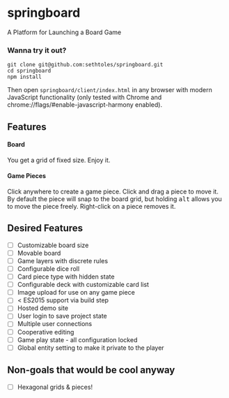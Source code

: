 # springboard
A Platform for Launching a Board Game

### Wanna try it out?
```
git clone git@github.com:sethtoles/springboard.git
cd springboard
npm install

```
Then open `springboard/client/index.html` in any browser with modern JavaScript functionality (only tested with Chrome and chrome://flags/#enable-javascript-harmony enabled).

## Features
#### Board
You get a grid of fixed size. Enjoy it.

#### Game Pieces
Click anywhere to create a game piece. Click and drag a piece to move it. By default the piece will snap to the board grid, but holding <kbd>alt</kbd> allows you to move the piece freely. Right-click on a piece removes it.

## Desired Features
- [ ] Customizable board size
- [ ] Movable board
- [ ] Game layers with discrete rules
- [ ] Configurable dice roll
- [ ] Card piece type with hidden state
- [ ] Configurable deck with customizable card list
- [ ] Image upload for use on any game piece
- [ ] < ES2015 support via build step
- [ ] Hosted demo site
- [ ] User login to save project state
- [ ] Multiple user connections
- [ ] Cooperative editing
- [ ] Game play state - all configuration locked
- [ ] Global entity setting to make it private to the player

## Non-goals that would be cool anyway
- [ ] Hexagonal grids & pieces!
